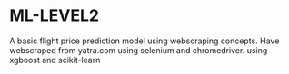 # ML-LEVEL2
A basic flight price prediction model using webscraping concepts. 
Have webscraped from yatra.com using selenium and chromedriver.
using xgboost and scikit-learn

